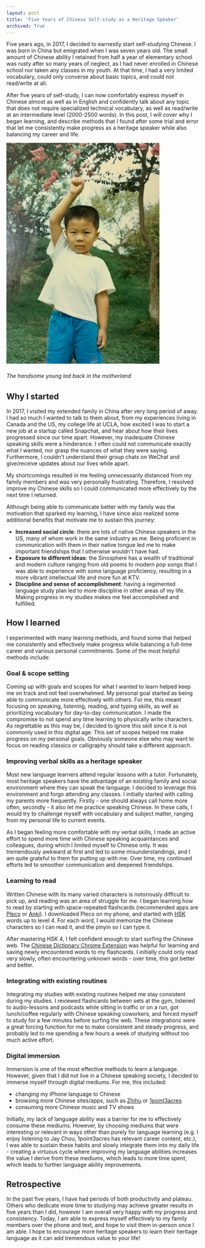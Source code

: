 ```yaml
---
layout: post
title: 'Five Years of Chinese Self-study as a Heritage Speaker'
archived: True
---
```


Five years ago, in 2017, I decided to earnestly start self-studying Chinese. I was born in China but emigrated when I was seven years old. The small amount of Chinese ability I retained from half a year of elementary school was rusty after so many years of neglect, as I had never enrolled in Chinese school nor taken any classes in my youth. At that time, I had a very limited vocabulary, could only converse about basic topics, and could not read/write at all.

After five years of self-study, I can now comfortably express myself in Chinese almost as well as in English and confidently talk about any topic that does not require specialized technical vocabulary, as well as read/write at an intermediate level (2000-2500 words). In this post, I will cover why I began learning, and describe methods that I found after some trial and error that let me consistently make progress as a heritage speaker while also balancing my career and life. 

![Me as a kid](/assets/five-years-of-chinese-self-study-as-a-heritage-speaker/me-as-a-kid.png)
###### The handsome young lad back in the motherland

## Why I started

In 2017, I visited my extended family in China after very long period of away. I had so much I wanted to talk to them about, from my experiences living in Canada and the US, my college life at UCLA, how excited I was to start a new job at a startup called Snapchat, and hear about how their lives progressed since our time apart. However, my inadequate Chinese speaking skills were a hinderance. I often could not communicate exactly what I wanted, nor grasp the nuances of what they were saying. Furthermore, I couldn't understand their group chats on WeChat and give/receive updates about our lives while apart.

My shortcomings resulted in me feeling unnecessarily distanced from my family members and was very personally frustrating. Therefore, I resolved improve my Chinese skills so I could communicated more effectively by the next time I returned.

Although being able to communicate better with my family was the motivation that sparked my learning, I have since also realized some additional benefits that motivate me to sustain this journey:

- **Increased social circle**: there are lots of native Chinese speakers in the US, many of whom work in the same industry as me. Being proficient in communication with them in their native tongue led me to make important friendships that I otherwise wouldn't have had.
- **Exposure to different ideas**: the Sinosphere has a wealth of traditional and modern culture ranging from old poems to modern pop songs that I was able to experience with some language proficiency, resulting in a more vibrant intellectual life and more fun at KTV.
- **Discipline and sense of accomplishment**: having a regimented language study plan led to more discipline in other areas of my life. Making progress in my studies makes me feel accomplished and fulfilled.

## How I learned

I experimented with many learning methods, and found some that helped me consistently and effectively make progress while balancing a full-time career and various personal commitments. Some of the most helpful methods include:

### Goal & scope setting

Coming up with goals and scopes for what I wanted to learn helped keep me on track and not feel overwhelmed. My personal goal started as being able to communicate more effectively with others. For me, this meant focusing on speaking, listening, reading, and typing skills, as well as prioritizing vocabulary for day-to-day communication. I made the compromise to not spend any time learning to physically write characters. As regrettable as this may be, I decided to ignore this skill since it is not commonly used in this digital age. This set of scopes helped me make progress on my personal goals. Obviously someone else who may want to focus on reading classics or calligraphy should take a different approach.

### Improving verbal skills as a heritage speaker

Most new language learners attend regular lessons with a tutor. Fortunately, most heritage speakers have the advantage of an existing family and social environment where they can speak the language. I decided to leverage this environment and forgo attending any classes. I initially started with calling my parents more frequently. Firstly - one should always call home more often, secondly - it also let me practice speaking Chinese. In these calls, I would try to challenge myself with vocabulary and subject matter, ranging from my personal life to current events.

As I began feeling more comfortable with my verbal skills, I made an active effort to spend more time with Chinese speaking acquaintances and colleagues, during which I limited myself to Chinese only. It was tremendously awkward at first and led to some misunderstandings, and I am quite grateful to them for putting up with me. Over time, my continued efforts led to smoother communication and deepened friendships.

### Learning to read

Written Chinese with its many varied characters is notoriously difficult to pick up, and reading was an area of struggle for me. I began learning how to read by starting with space-repeated flashcards (recommended apps are [Pleco](https://www.pleco.com/) or [Anki](https://apps.ankiweb.net/)). I downloaded Pleco on my phone, and started with [HSK](https://en.wikipedia.org/wiki/Hanyu_Shuiping_Kaoshi) words up to level 4. For each word, I would memorize the Chinese characters so I can read it, and the pinyin so I can type it.  

After mastering HSK 4, I felt confident enough to start surfing the Chinese web. The [Chinese Dictionary Chrome Extension](https://chrome.google.com/webstore/detail/zhongwen-chinese-english/kkmlkkjojmombglmlpbpapmhcaljjkde) was helpful for learning and saving newly encountered words to my flashcards. I initially could only read very slowly, often encountering unknown words - over time, this got better and better.

### Integrating with existing routines

Integrating my studies with existing routines helped me stay consistent during my studies. I reviewed flashcards between sets at the gym, listened to audio-lessons and podcasts while sitting in traffic or on a run, got lunch/coffee regularly with Chinese speaking coworkers, and forced myself to study for a few minutes before surfing the web. These integrations were a great forcing function for me to make consistent and steady progress, and probably led to me spending a few hours a week of studying without too much active effort.

### Digital immersion

Immersion is one of the most effective methods to learn a language. However, given that I did not live in a Chinese speaking society, I decided to immerse myself through digital mediums. For me, this included:

- changing my iPhone language to Chinese
- browsing more Chinese sites/apps, such as [Zhihu](https://www.zhihu.com/) or [1point3acres](https://www.1point3acres.com/)
- consuming more Chinese music and TV shows

Initially, my lack of language ability was a barrier for me to effectively consume these mediums. However, by choosing mediums that were interesting or relevant in ways other than purely for language learning (e.g. I enjoy listening to Jay Chou, 1point3acres has relevant career content, etc.), I was able to sustain these habits and slowly integrate them into my daily life - creating a virtuous cycle where improving my language abilities increases the value I derive from these mediums, which leads to more time spent, which leads to further language ability improvements.

## Retrospective

In the past five years, I have had periods of both productivity and plateau. Others who dedicate more time to studying may achieve greater results in five years than I did, however I am overall very happy with my progress and consistency. Today, I am able to express myself effectively to my family members over the phone and text, and hope to visit them in-person once I am able. I hope to encourage more heritage speakers to learn their heritage language as it can add tremendous value to your life!